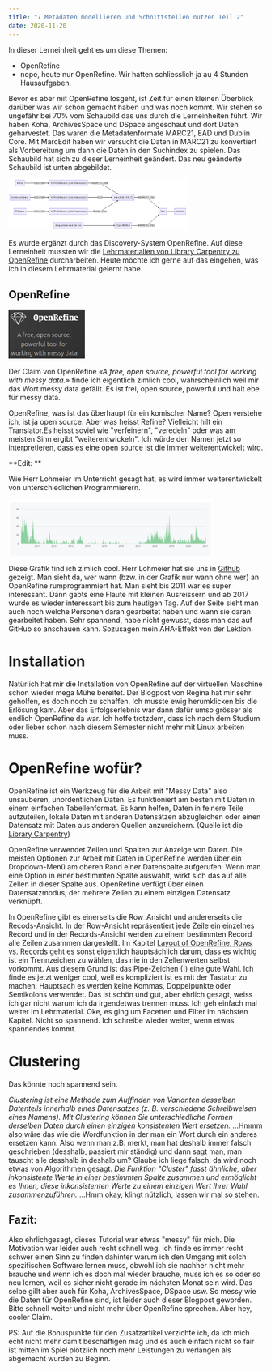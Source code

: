 ```yaml
---
title: "7 Metadaten modellieren und Schnittstellen nutzen Teil 2"
date: 2020-11-20
---
```

In dieser Lerneinheit geht es um diese Themen:
* OpenRefine 
* nope, heute nur OpenRefine. Wir hatten schliesslich ja au 4 Stunden Hausaufgaben.


Bevor es aber mit OpenRefine losgeht, ist Zeit für einen kleinen Überblick darüber was wir schon gemacht haben und was noch kommt. Wir stehen so ungefähr bei 70% vom Schaubild das uns durch die Lerneinheiten führt. Wir haben Koha, ArchivesSpace und DSpace angeschaut und dort Daten geharvestet. Das waren die Metadatenformate MARC21, EAD und Dublin Core. Mit MarcEdit haben wir versucht die Daten in MARC21 zu konvertiert als Vorbereitung um dann die Daten in den Suchindex zu spielen. 
Das Schaubild hat sich zu dieser Lerneinheit geändert. Das neu geänderte Schaubild ist unten abgebildet. 


<img alt="Schaubild" src="https://github.com/stemorit/BAIN-Lerntagebuch/blob/master/_posts/img012-Schaubild-OpenRefine.png?raw=true" width="70%"/>


Es wurde ergänzt durch das Discovery-System OpenRefine. Auf diese Lerneinheit mussten wir die [Lehrmaterialien von Library Carpentry zu OpenRefine](https://librarycarpentry.org/lc-open-refine/) durcharbeiten. Heute möchte ich gerne auf das eingehen, was ich in diesem Lehrmaterial gelernt habe. 

## OpenRefine
<img alt="OpenRefine Claim" src="https://github.com/stemorit/BAIN-Lerntagebuch/blob/master/_posts/img013-OpenRefineClaim.png?raw=true" width="30%"/>


Der Claim von OpenRefine *«A free, open source, powerful tool for working with messy data.»* finde ich eigentlich zimlich cool, wahrscheinlich weil mir das Wort messy data gefällt. Es ist frei, open source, powerful und halt ebe für messy data. 

OpenRefine, was ist das überhaupt für ein komischer Name? Open verstehe ich, ist ja open source. Aber was heisst Refine? Vielleicht hilt ein Translator.Es heisst soviel wie "verfeinern", "veredeln" oder was am meisten Sinn ergibt "weiterentwickeln". Ich würde den Namen jetzt so interpretieren, dass es eine open source ist die immer weiterentwickelt wird. 


**Edit: **

Wie Herr Lohmeier im Unterricht gesagt hat, es wird immer weiterentwickelt von unterschiedlichen Programmierern.


<img alt="OpenRefine Entwicklung" src="https://github.com/stemorit/BAIN-Lerntagebuch/blob/master/_posts/img013-OpenRefine-Entwicklung.png?raw=true" width="80%"/>

Diese Grafik find ich zimlich cool. Herr Lohmeier hat sie uns in [Github](https://github.com/OpenRefine/OpenRefine/graphs/contributors) gezeigt. Man sieht da, wer wann (bzw. in der Grafik nur wann ohne wer) an OpenRefine rumprogrammiert hat. Man sieht bis 2011 war es super interessant. Dann gabts eine Flaute mit kleinen Ausreissern und ab 2017 wurde es wieder interessant bis zum heutigen Tag. Auf der Seite sieht man auch noch welche Personen daran gearbeitet haben und wann sie daran gearbeitet haben. Sehr spannend, habe nicht gewusst, dass man das auf GitHub so anschauen kann. Sozusagen mein AHA-Effekt von der Lektion.

# Installation

Natürlich hat mir die Installation von OpenRefine auf der virtuellen Maschine schon wieder mega Mühe bereitet. Der Blogpost von Regina hat mir sehr geholfen, es doch noch zu schaffen. Ich musste ewig herumklicken bis die Erlösung kam. Aber das Erfolgserlebnis war dann dafür umso grösser als endlich OpenRefine da war. Ich hoffe trotzdem, dass ich nach dem Studium oder lieber schon nach diesem Semester nicht mehr mit Linux arbeiten muss. 

# OpenRefine wofür?
OpenRefine ist ein Werkzeug für die Arbeit mit "Messy Data" also unsauberen, unordentlichen Daten. Es funktioniert am besten mit Daten in einem einfachen Tabellenformat. Es kann helfen, Daten in feinere Teile aufzuteilen, lokale Daten mit anderen Datensätzen abzugleichen oder einen Datensatz mit Daten aus anderen Quellen anzureichern. (Quelle ist die [Library Carpentry](https://librarycarpentry.org/lc-open-refine/))

OpenRefine verwendet Zeilen und Spalten zur Anzeige von Daten. Die meisten Optionen zur Arbeit mit Daten in OpenRefine werden über ein Dropdown-Menü am oberen Rand einer Datenspalte aufgerufen. Wenn man eine Option in einer bestimmten Spalte auswählt, wirkt sich das auf alle Zellen in dieser Spalte aus. OpenRefine verfügt über einen Datensatzmodus, der mehrere Zeilen zu einem einzigen Datensatz verknüpft.

In OpenRefine gibt es einerseits die Row_Ansicht und andererseits die Recods-Ansicht. In der Row-Ansicht repräsentiert jede Zeile ein einzelnes Record und in der Records-Ansicht werden zu einem bestimmten Record alle Zeilen zusammen dargestellt. Im Kapitel [Layout of OpenRefine, Rows vs. Records](https://librarycarpentry.org/lc-open-refine/03-working-with-data/index.html) geht es sonst eigentlich hauptsächlich darum, dass es wichtig ist ein Trennzeichen zu wählen, das nie in den Zellenwerten selbst vorkommt. Aus diesem Grund ist das Pipe-Zeichen (|) eine gute Wahl. Ich finde es jetzt weniger cool, weil es kompliziert ist es mit der Tastatur zu machen. Hauptsach es werden keine Kommas, Doppelpunkte oder Semikolons verwendet. Das ist schön und gut, aber ehrlich gesagt, weiss ich gar nicht warum ich da irgendetwas trennen muss. Ich geh einfach mal weiter im Lehrmaterial. 
Oke, es ging um Facetten und Filter im nächsten Kapitel. Nicht so spannend. Ich schreibe wieder weiter, wenn etwas spannendes kommt.

# Clustering
Das könnte noch spannend sein. 

*Clustering ist eine Methode zum Auffinden von Varianten desselben Datenteils innerhalb eines Datensatzes (z. B. verschiedene Schreibweisen eines Namens). Mit Clustering können Sie unterschiedliche Formen derselben Daten durch einen einzigen konsistenten Wert ersetzen.* ...Hmmm also wäre das wie die Wordfunktion in der man ein Wort durch ein anderes ersetzen kann. Also wenn man z.B. merkt, man hat deshalb immer falsch geschrieben (desshalb, passiert mir ständig) und dann sagt man, man tauscht alle desshalb in deshalb um? Glaube ich liege falsch, da wird noch etwas von Algorithmen gesagt. 
*Die Funktion "Cluster" fasst ähnliche, aber inkonsistente Werte in einer bestimmten Spalte zusammen und ermöglicht es Ihnen, diese inkonsistenten Werte zu einem einzigen Wert Ihrer Wahl zusammenzuführen.* ...Hmm okay, klingt nützlich, lassen wir mal so stehen.




## Fazit:

Also ehrlichgesagt, dieses Tutorial war etwas "messy" für mich. Die Motivation war leider auch recht schnell weg. Ich finde es immer recht schwer einen Sinn zu finden dahinter warum ich den Umgang mit solch spezifischen Software lernen muss, obwohl ich sie nachher nicht mehr brauche und wenn ich es doch mal wieder brauche, muss ich es so oder so neu lernen, weil es sicher nicht gerade im nächsten Monat sein wird. Das selbe gillt aber auch für Koha, ArchivesSpace, DSpace usw. So messy wie die Daten für OpenRefine sind, ist leider auch dieser Blogpost geworden. Bitte schnell weiter und nicht mehr über OpenRefine sprechen. Aber hey, cooler Claim. 

PS: Auf die Bonuspunkte für den Zusatzartikel verzichte ich, da ich mich echt nicht mehr damit beschäftigen mag und es auch einfach nicht so fair ist mitten im Spiel plötzlich noch mehr Leistungen zu verlangen als abgemacht wurden zu Beginn.






